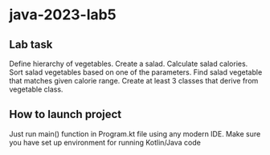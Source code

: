 # java-2023-lab5
## Lab task
Define hierarchy of vegetables. Create a salad. Calculate salad calories. Sort salad vegetables based on one of the parameters. Find salad vegetable that matches given calorie range.
Create at least 3 classes that derive from vegetable class. 
## How to launch project
Just run main() function in Program.kt file using any modern IDE. Make sure you have set up environment for running Kotlin/Java code
